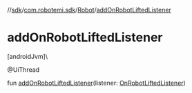 //[sdk](../../../index.md)/[com.robotemi.sdk](../index.md)/[Robot](index.md)/[addOnRobotLiftedListener](add-on-robot-lifted-listener.md)

# addOnRobotLiftedListener

[androidJvm]\

@UiThread

fun [addOnRobotLiftedListener](add-on-robot-lifted-listener.md)(listener: [OnRobotLiftedListener](../../com.robotemi.sdk.listeners/-on-robot-lifted-listener/index.md))
